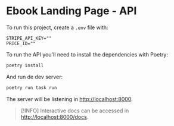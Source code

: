 # Ebook Landing Page - API

To run this project, create a `.env` file with:

```
STRIPE_API_KEY=""
PRICE_ID=""
```

To run the API you'll need to install the dependencies with Poetry:

```bash
poetry install
```

And run de dev server:

```bash
poetry run task run
```

The server will be listening in [http://localhost:8000](http://localhost:8000).

> [!INFO]
> Interactive docs can be accessed in [http://localhost:8000/docs](http://localhost:8000/docs).
